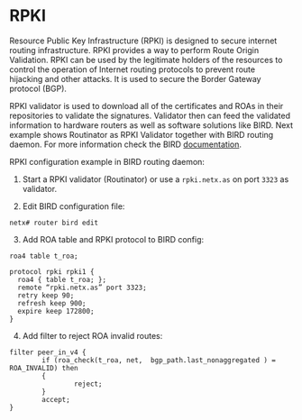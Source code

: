 # RPKI 

Resource Public Key Infrastructure (RPKI) is designed to secure internet routing infrastructure. RPKI provides a way to perform Route Origin Validation. RPKI can be used by the legitimate holders of the resources to control the operation of Internet routing protocols to prevent route hijacking and other attacks. It is used to secure the Border Gateway protocol (BGP).

RPKI validator is used to download all of the certificates and ROAs in their repositories to validate the signatures. Validator then can feed the validated information to hardware routers as well as software solutions like BIRD.  Next example shows Routinator as RPKI Validator together with BIRD routing daemon. For more information check the BIRD [documentation](https://bird.network.cz/?get_doc&v=20&f=bird-6.html#ss6.14).

RPKI configuration example in BIRD routing daemon:

1. Start a RPKI validator (Routinator) or use a `rpki.netx.as` on port `3323` as validator.

2. Edit BIRD configuration file:
```
netx# router bird edit
```
3. Add ROA table and RPKI protocol to BIRD config:

```	
roa4 table t_roa;

protocol rpki rpki1 {
  roa4 { table t_roa; };
  remote “rpki.netx.as” port 3323;
  retry keep 90;
  refresh keep 900;
  expire keep 172800;
}
```

4. Add filter to reject ROA invalid routes:

```
filter peer_in_v4 {
        if (roa_check(t_roa, net,  bgp_path.last_nonaggregated ) = ROA_INVALID) then
        {
                reject;
        }
        accept;
}
```

